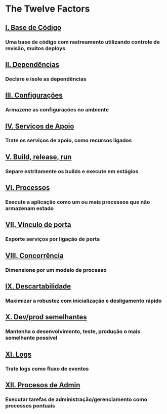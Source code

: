 The Twelve Factors
==================

## [I. Base de Código](./codebase)
### Uma base de código com rastreamento utilizando controle de revisão, muitos deploys

## [II. Dependências](./dependencies)
### Declare e isole as dependências

## [III. Configurações](./config)
### Armazene as configurações no ambiente

## [IV. Serviços de Apoio](./backing-services)
### Trate os serviços de apoio, como recursos ligados

## [V. Build, release, run](./build-release-run)
### Separe estritamente os builds e execute em estágios

## [VI. Processos](./processes)
### Execute a aplicação como um ou mais processos que não armazenam estado

## [VII. Vínculo de porta](./port-binding)
### Exporte serviços por ligação de porta

## [VIII. Concorrência](./concurrency)
### Dimensione por um modelo de processo

## [IX. Descartabilidade](./disposability)
### Maximizar a robustez com inicialização e desligamento rápido

## [X. Dev/prod semelhantes](./dev-prod-parity)
### Mantenha o desenvolvimento, teste, produção o mais semelhante possível

## [XI. Logs](./logs)
### Trate logs como fluxo de eventos

## [XII. Procesos de Admin](./admin-processes)
### Executar tarefas de administração/gerenciamento como processos pontuais
